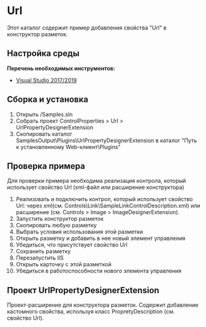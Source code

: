 ﻿# Url

Этот каталог содержит пример добавления свойства "Url" в конструктор разметок. 

## Настройка среды

**Перечень необходимых инструментов:** 
* [Visual Studio 2017/2019](https://www.visualstudio.com)

## Сборка и установка

1. Открыть /Samples.sln
2. Собрать проект ControlProperties > Url > UrlPropertyDesignerExtension
3. Скопировать каталог SamplesOutput\Plugins\UrlPropertyDesignerExtension в каталог "Путь к установленному Web-клиент\Plugins"

## Проверка примера

Для проверки примера необходима реализация контрола, который использует свойство Url (xml-файл или расширение конструктора)

1. Реализовать и подключить контрол, который использует свойство Url:
	 через xml(см. Controls\Link\SampleLinkControlDescription.xml) или расширение (см. Controls > Image > ImageDesignerExtension).
2. Запустить конструктор разметок
3. Скопировать любую разметку
4. Выбрать условия использования этой разметки
5. Открыть разметку и добавить в нее новый элемент управления
6. Убедиться, что присутствует свойство Url
7. Сохранить разметку
8. Перезапустить IIS
9. Открыть карточку с этой разметкой
10. Убедиться в работоспособности нового элемента управления

## Проект UrlPropertyDesignerExtension

Проект-расширение для конструктора разметок. Содержит добавление кастомного свойства, используя класс PropretyDescription (см. свойство Url). 
